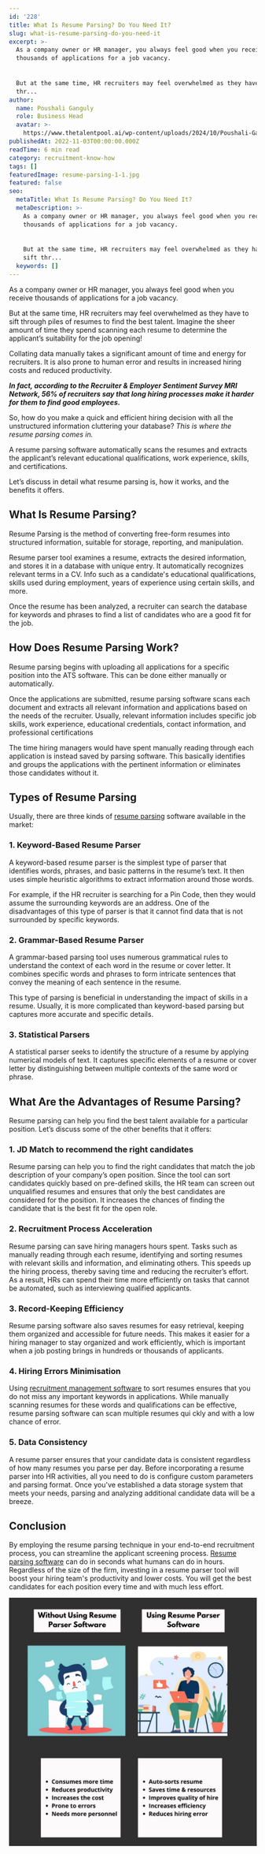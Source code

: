 ```yaml
---
id: '228'
title: What Is Resume Parsing? Do You Need It?
slug: what-is-resume-parsing-do-you-need-it
excerpt: >-
  As a company owner or HR manager, you always feel good when you receive
  thousands of applications for a job vacancy.


  But at the same time, HR recruiters may feel overwhelmed as they have to sift
  thr...
author:
  name: Poushali Ganguly
  role: Business Head
  avatar: >-
    https://www.thetalentpool.ai/wp-content/uploads/2024/10/Poushali-Gangulyimage.webp
publishedAt: 2022-11-03T00:00:00.000Z
readTime: 6 min read
category: recruitment-know-how
tags: []
featuredImage: resume-parsing-1-1.jpg
featured: false
seo:
  metaTitle: What Is Resume Parsing? Do You Need It?
  metaDescription: >-
    As a company owner or HR manager, you always feel good when you receive
    thousands of applications for a job vacancy.


    But at the same time, HR recruiters may feel overwhelmed as they have to
    sift thr...
  keywords: []
---
```


As a company owner or HR manager, you always feel good when you receive thousands of applications for a job vacancy.

But at the same time, HR recruiters may feel overwhelmed as they have to sift through piles of resumes to find the best talent. Imagine the sheer amount of time they spend scanning each resume to determine the applicant’s suitability for the job opening!

<!--more-->

Collating data manually takes a significant amount of time and energy for recruiters. It is also prone to human error and results in increased hiring costs and reduced productivity.

**_In fact, according to the Recruiter & Employer Sentiment Survey MRI Network, 56% of recruiters say that long hiring processes make it harder for them to find good employees._**

So, how do you make a quick and efficient hiring decision with all the unstructured information cluttering your database? _This is where the resume parsing comes in._

A resume parsing software automatically scans the resumes and extracts the applicant’s relevant educational qualifications, work experience, skills, and certifications.

Let’s discuss in detail what resume parsing is, how it works, and the benefits it offers.

## **What Is Resume Parsing?**

Resume Parsing is the method of converting free-form resumes into structured information, suitable for storage, reporting, and manipulation.

Resume parser tool examines a resume, extracts the desired information, and stores it in a database with unique entry. It automatically recognizes relevant terms in a CV. Info such as a candidate's educational qualifications, skills used during employment, years of experience using certain skills, and more.

Once the resume has been analyzed, a recruiter can search the database for keywords and phrases to find a list of candidates who are a good fit for the job.

## **How Does Resume Parsing Work?**

Resume parsing begins with uploading all applications for a specific position into the ATS software. This can be done either manually or automatically.

Once the applications are submitted, resume parsing software scans each document and extracts all relevant information and applications based on the needs of the recruiter. Usually, relevant information includes specific job skills, work experience, educational credentials, contact information, and professional certifications

The time hiring managers would have spent manually reading through each application is instead saved by parsing software. This basically identifies and groups the applications with the pertinent information or eliminates those candidates without it.

## **Types of Resume Parsing**

Usually, there are three kinds of [resume parsing](https://www.thetalentpool.ai/recruitment-management-software-benefits/) software available in the market:

### **1\. Keyword-Based Resume Parser**

A keyword-based resume parser is the simplest type of parser that identifies words, phrases, and basic patterns in the resume’s text. It then uses simple heuristic algorithms to extract information around those words.

For example, if the HR recruiter is searching for a Pin Code, then they would assume the surrounding keywords are an address. One of the disadvantages of this type of parser is that it cannot find data that is not surrounded by specific keywords.

### 2\. **Grammar-Based Resume Parser**

A grammar-based parsing tool uses numerous grammatical rules to understand the context of each word in the resume or cover letter. It combines specific words and phrases to form intricate sentences that convey the meaning of each sentence in the resume.

This type of parsing is beneficial in understanding the impact of skills in a resume. Usually, it is more complicated than keyword-based parsing but captures more accurate and specific details.

### 3\. **Statistical Parsers**

A statistical parser seeks to identify the structure of a resume by applying numerical models of text. It captures specific elements of a resume or cover letter by distinguishing between multiple contexts of the same word or phrase.

## **What Are the Advantages of Resume Parsing?**

Resume parsing can help you find the best talent available for a particular position. Let’s discuss some of the other benefits that it offers:

### 1\. **JD Match to recommend the right candidates**

Resume parsing can help you to find the right candidates that match the job description of your company’s open position. Since the tool can sort candidates quickly based on pre-defined skills, the HR team can screen out unqualified resumes and ensures that only the best candidates are considered for the position. It increases the chances of finding the candidate that is the best fit for the open role.

### 2\. **Recruitment Process Acceleration**

Resume parsing can save hiring managers hours spent. Tasks such as manually reading through each resume, identifying and sorting resumes with relevant skills and information, and eliminating others. This speeds up the hiring process, thereby saving time and reducing the recruiter’s effort. As a result, HRs can spend their time more efficiently on tasks that cannot be automated, such as interviewing qualified applicants.

### 3\. **Record-Keeping Efficiency**

Resume parsing software also saves resumes for easy retrieval, keeping them organized and accessible for future needs. This makes it easier for a hiring manager to stay organized and work efficiently, which is important when a job posting brings in hundreds or thousands of applicants.

### 4\. **Hiring Errors Minimisation**

Using [recruitment management software](https://www.thetalentpool.ai/blogs/3-basic-signs-your-company-needs-recruitment-software/) to sort resumes ensures that you do not miss any important keywords in applications. While manually scanning resumes for these words and qualifications can be effective, resume parsing software can scan multiple resumes qui ckly and with a low chance of error.

### 5\. **Data Consistency**

A resume parser ensures that your candidate data is consistent regardless of how many resumes you parse per day. Before incorporating a resume parser into HR activities, all you need to do is configure custom parameters and parsing format. Once you've established a data storage system that meets your needs, parsing and analyzing additional candidate data will be a breeze.

## **Conclusion**

By employing the resume parsing technique in your end-to-end recruitment process, you can streamline the applicant screening process. [Resume parsing software](https://www.thetalentpool.ai/blogs/remote-working-collaboration-tools/) can do in seconds what humans can do in hours. Regardless of the size of the firm, investing in a resume parser tool will boost your hiring team's productivity and lower costs. You will get the best candidates for each position every time and with much less effort.

![Resume Parsing](images/resume-parsing-1-1-1024x1024.jpg)
